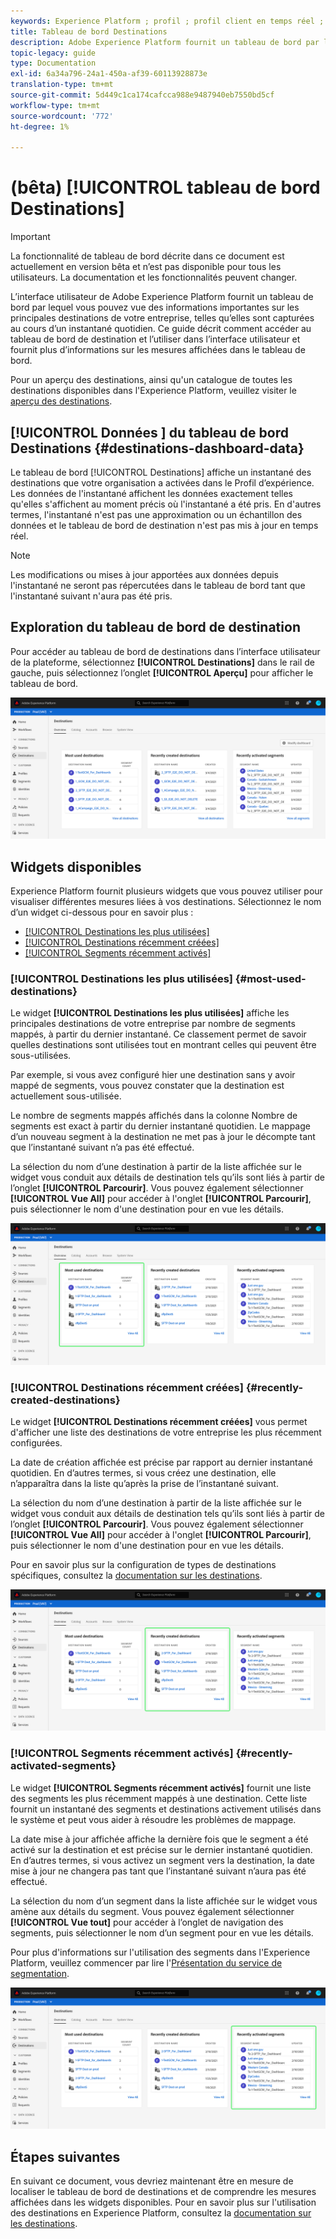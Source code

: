```yaml
---
keywords: Experience Platform ; profil ; profil client en temps réel ; interface utilisateur ; interface utilisateur ; personnalisation ; tableau de bord profil ; tableau de bord
title: Tableau de bord Destinations
description: Adobe Experience Platform fournit un tableau de bord par lequel vous pouvez vue des informations importantes sur les principales destinations de votre entreprise.
topic-legacy: guide
type: Documentation
exl-id: 6a34a796-24a1-450a-af39-60113928873e
translation-type: tm+mt
source-git-commit: 5d449c1ca174cafcca988e9487940eb7550bd5cf
workflow-type: tm+mt
source-wordcount: '772'
ht-degree: 1%

---
```


# (bêta) [!UICONTROL tableau de bord Destinations]

>[!IMPORTANT]
>
>La fonctionnalité de tableau de bord décrite dans ce document est actuellement en version bêta et n’est pas disponible pour tous les utilisateurs. La documentation et les fonctionnalités peuvent changer.

L’interface utilisateur de Adobe Experience Platform fournit un tableau de bord par lequel vous pouvez vue des informations importantes sur les principales destinations de votre entreprise, telles qu’elles sont capturées au cours d’un instantané quotidien. Ce guide décrit comment accéder au tableau de bord de destination et l’utiliser dans l’interface utilisateur et fournit plus d’informations sur les mesures affichées dans le tableau de bord.

Pour un aperçu des destinations, ainsi qu&#39;un catalogue de toutes les destinations disponibles dans l&#39;Experience Platform, veuillez visiter le [aperçu des destinations](../../destinations/home.md).

## [!UICONTROL Données ] du tableau de bord Destinations  {#destinations-dashboard-data}

Le tableau de bord [!UICONTROL Destinations] affiche un instantané des destinations que votre organisation a activées dans le Profil d’expérience. Les données de l&#39;instantané affichent les données exactement telles qu&#39;elles s&#39;affichent au moment précis où l&#39;instantané a été pris. En d&#39;autres termes, l&#39;instantané n&#39;est pas une approximation ou un échantillon des données et le tableau de bord de destination n&#39;est pas mis à jour en temps réel.

>[!NOTE]
>
>Les modifications ou mises à jour apportées aux données depuis l&#39;instantané ne seront pas répercutées dans le tableau de bord tant que l&#39;instantané suivant n&#39;aura pas été pris.

## Exploration du tableau de bord de destination

Pour accéder au tableau de bord de destinations dans l’interface utilisateur de la plateforme, sélectionnez **[!UICONTROL Destinations]** dans le rail de gauche, puis sélectionnez l’onglet **[!UICONTROL Aperçu]** pour afficher le tableau de bord.

![](../images/destinations/dashboard-overview.png)

## Widgets disponibles

Experience Platform fournit plusieurs widgets que vous pouvez utiliser pour visualiser différentes mesures liées à vos destinations. Sélectionnez le nom d’un widget ci-dessous pour en savoir plus :

* [[!UICONTROL Destinations les plus utilisées]](#most-used-destinations)
* [[!UICONTROL Destinations récemment créées]](#recently-created-destinations)
* [[!UICONTROL Segments récemment activés]](#recently-activated-segments)

### [!UICONTROL Destinations les plus utilisées] {#most-used-destinations}

Le widget **[!UICONTROL Destinations les plus utilisées]** affiche les principales destinations de votre entreprise par nombre de segments mappés, à partir du dernier instantané. Ce classement permet de savoir quelles destinations sont utilisées tout en montrant celles qui peuvent être sous-utilisées.

Par exemple, si vous avez configuré hier une destination sans y avoir mappé de segments, vous pouvez constater que la destination est actuellement sous-utilisée.

Le nombre de segments mappés affichés dans la colonne Nombre de segments est exact à partir du dernier instantané quotidien. Le mappage d’un nouveau segment à la destination ne met pas à jour le décompte tant que l’instantané suivant n’a pas été effectué.

La sélection du nom d’une destination à partir de la liste affichée sur le widget vous conduit aux détails de destination tels qu’ils sont liés à partir de l’onglet **[!UICONTROL Parcourir]**. Vous pouvez également sélectionner **[!UICONTROL Vue All]** pour accéder à l&#39;onglet **[!UICONTROL Parcourir]**, puis sélectionner le nom d&#39;une destination pour en vue les détails.

![](../images/destinations/most-used-destinations.png)

### [!UICONTROL Destinations récemment créées] {#recently-created-destinations}

Le widget **[!UICONTROL Destinations récemment créées]** vous permet d&#39;afficher une liste des destinations de votre entreprise les plus récemment configurées.

La date de création affichée est précise par rapport au dernier instantané quotidien. En d’autres termes, si vous créez une destination, elle n’apparaîtra dans la liste qu’après la prise de l’instantané suivant.

La sélection du nom d’une destination à partir de la liste affichée sur le widget vous conduit aux détails de destination tels qu’ils sont liés à partir de l’onglet **[!UICONTROL Parcourir]**. Vous pouvez également sélectionner **[!UICONTROL Vue All]** pour accéder à l&#39;onglet **[!UICONTROL Parcourir]**, puis sélectionner le nom d&#39;une destination pour en vue les détails.

Pour en savoir plus sur la configuration de types de destinations spécifiques, consultez la [documentation sur les destinations](../../destinations/home.md).

![](../images/destinations/recently-created-destinations.png)

### [!UICONTROL Segments récemment activés] {#recently-activated-segments}

Le widget **[!UICONTROL Segments récemment activés]** fournit une liste des segments les plus récemment mappés à une destination. Cette liste fournit un instantané des segments et destinations activement utilisés dans le système et peut vous aider à résoudre les problèmes de mappage.

La date mise à jour affichée affiche la dernière fois que le segment a été activé sur la destination et est précise sur le dernier instantané quotidien. En d’autres termes, si vous activez un segment vers la destination, la date mise à jour ne changera pas tant que l’instantané suivant n’aura pas été effectué.

La sélection du nom d’un segment dans la liste affichée sur le widget vous amène aux détails du segment. Vous pouvez également sélectionner **[!UICONTROL Vue tout]** pour accéder à l’onglet de navigation des segments, puis sélectionner le nom d’un segment pour en vue les détails.

Pour plus d&#39;informations sur l&#39;utilisation des segments dans l&#39;Experience Platform, veuillez commencer par lire l&#39;[Présentation du service de segmentation](../../segmentation/home.md).

![](../images/destinations/recently-activated-segments.png)

## Étapes suivantes

En suivant ce document, vous devriez maintenant être en mesure de localiser le tableau de bord de destinations et de comprendre les mesures affichées dans les widgets disponibles. Pour en savoir plus sur l&#39;utilisation des destinations en Experience Platform, consultez la [documentation sur les destinations](../../destinations/home.md).
